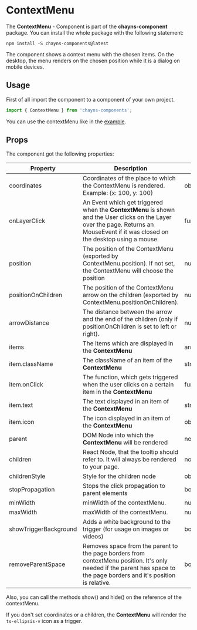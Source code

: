 # ContextMenu #

The **ContextMenu** - Component is part of the **chayns-component** package. You can install the whole package with the following statement:

    npm install -S chayns-components@latest

The component shows a context menu with the chosen items. On the desktop, the menu renders on the chosen position while it is a dialog on mobile devices.

## Usage ##

First of all import the component to a component of your own project.

```jsx harmony
import { ContextMenu } from 'chayns-components';
```

You can use the contextMenu like in the [example](https://github.com/TobitSoftware/chayns-components/blob/master/examples/react-chayns-contextmenu/Example.jsx).


## Props ##

The component got the following properties:

| Property   | Description                                                                                        | Type   | Default | Required
|------------|-----------------------------------------------------------------------------------------------------|--------|-------|------|
| coordinates           | Coordinates of the place to which the ContextMenu is rendered. Example: {x: 100, y: 100}                                  | object    |       |  |
| onLayerClick | An Event which get triggered when the **ContextMenu** is shown and the User clicks on the Layer over the page. Returns an MouseEvent if it was closed on the desktop using a mouse. | func | ||
| position | The position of the ContextMenu (exported by ContextMenu.position). If not set, the ContextMenu will choose the position | number | null ||
| positionOnChildren | The position of the ContextMenu arrow on the children (exported by ContextMenu.positionOnChildren). | number | 1 (center) ||
| arrowDistance | The distance between the arrow and the end of the children (only if positionOnChildren is set to left or right). | number | 0 ||
| items | The Items which are displayed in the **ContextMenu** | array | |
| item.className | The className of an item of the **ContextMenu** | string | |
| item.onClick | The function, which gets triggered when the user clicks on a certain item in the **ContextMenu** | func | ||
| item.text | The text displayed in an item of the **ContextMenu** | string | |
| item.icon | The icon displayed in an item of the **ContextMenu** | object/string | |
| parent | DOM Node into which the **ContextMenu** will be rendered | node | tapp |
| children | React Node, that the tooltip should refer to. It will always be rendered to your page. | node | ts-ellipsis_v-icon
| childrenStyle | Style for the children node | object | 
| stopPropagation     | Stops the click propagation to parent elements                                                      | bool          | false         |       |
| minWidth              | minWidth of the contextMenu.            | number    | 100   |       |
| maxWidth              | maxWidth of the contextMenu.                    | number    | 250   |       |
| showTriggerBackground              | Adds a white background to the trigger (for usage on images or videos)                    | bool    | false   |       |
| removeParentSpace  | Removes space from the parent to the page borders from contextMenu position. It's only needed if the parent has space to the page borders and it's position is relative. | bool    | false   |       |

Also, you can call the methods show() and hide() on the reference of the contextMenu.

If you don't set coordinates or a children, the **ContextMenu** will render the `ts-ellipsis-v` icon as a trigger.
